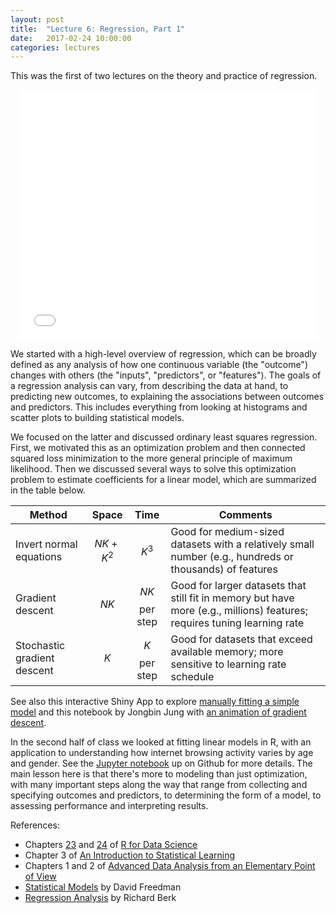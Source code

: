 ```yaml
---
layout: post
title:  "Lecture 6: Regression, Part 1"
date:   2017-02-24 10:00:00
categories: lectures
---
```


This was the first of two lectures on the theory and practice of regression.

<center>
<iframe src="//www.slideshare.net/slideshow/embed_code/key/M3UPic6Yfewant" width="476" height="400" frameborder="0" marginwidth="0" marginheight="0" scrolling="no"></iframe>
</center>

We started with a high-level overview of regression, which can be broadly defined as any analysis of how one continuous variable (the "outcome") changes with others (the "inputs", "predictors", or "features").
The goals of a regression analysis can vary, from describing the data at hand, to predicting new outcomes, to explaining the associations between outcomes and predictors.
This includes everything from looking at histograms and scatter plots to building statistical models.


We focused on the latter and discussed ordinary least squares regression.
First, we motivated this as an optimization problem and then connected squared loss minimization to the more general principle of maximum likelihood.
Then we discussed several ways to solve this optimization problem to estimate coefficients for a linear model, which are summarized in the table below.

Method                      | Space            | Time              | Comments 
------                      | :----:           | :--:              | -------- 
Invert normal equations     | $$ N K + K^2 $$  | $$ K^3 $$         | Good for medium-sized datasets with a relatively small number (e.g., hundreds or thousands) of features
Gradient descent            | $$ N K $$        | $$ NK $$ per step | Good for larger datasets that still fit in memory but have more (e.g., millions) features; requires tuning learning rate
Stochastic gradient descent | $$ K $$          | $$ K $$ per step  | Good for datasets that exceed available memory; more sensitive to learning rate schedule

See also this interactive Shiny App to explore [manually fitting a simple model]((https://jmhmsr.shinyapps.io/modelfit/)) and this notebook by Jongbin Jung with [an animation of gradient descent](http://jakehofman.com/gd/).

In the second half of class we looked at fitting linear models in R, with an application to understanding how internet browsing activity varies by age and gender.
See the [Jupyter notebook](https://github.com/jhofman/msd2017/blob/master/lectures/lecture_6/linear_models.ipynb) up on Github for more details.
The main lesson here is that there's more to modeling than just optimization, with many important steps along the way that range from collecting and specifying outcomes and predictors, to determining the form of a model, to assessing performance and interpreting results.

References:

* Chapters [23](http://r4ds.had.co.nz/model-basics.html) and [24](http://r4ds.had.co.nz/model-building.html) of [R for Data Science](http://r4ds.had.co.nz)
* Chapter 3 of [An Introduction to Statistical Learning](http://www-bcf.usc.edu/~gareth/ISL/)
* Chapters 1 and 2 of [Advanced Data Analysis from an Elementary Point of View](http://www.stat.cmu.edu/%7Ecshalizi/ADAfaEPoV/)
* [Statistical Models](http://www.cambridge.org/us/academic/subjects/statistics-probability/statistical-theory-and-methods/statistical-models-theory-and-practice-2nd-edition?format=PB) by David Freedman
* [Regression Analysis](https://us.sagepub.com/en-us/nam/regression-analysis/book226138) by Richard Berk